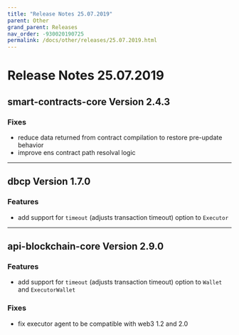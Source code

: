 ```yaml
---
title: "Release Notes 25.07.2019"
parent: Other
grand_parent: Releases
nav_order: -930020190725
permalink: /docs/other/releases/25.07.2019.html
---
```


# Release Notes 25.07.2019

## smart-contracts-core Version 2.4.3
### Fixes
- reduce data returned from contract compilation to restore pre-update behavior
- improve ens contract path resolval logic

-------------

## dbcp Version 1.7.0
### Features
- add support for `timeout` (adjusts transaction timeout) option to `Executor`

-------------

## api-blockchain-core Version 2.9.0
### Features
- add support for `timeout` (adjusts transaction timeout) option to `Wallet` and `ExecutorWallet`

### Fixes
- fix executor agent to be compatible with web3 1.2 and 2.0
